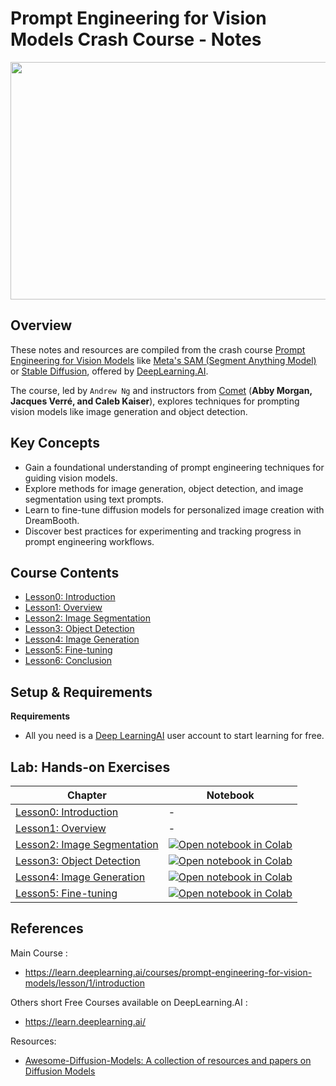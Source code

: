# Prompt Engineering for Vision Models Crash Course - Notes

<img width="600" height="380" src="https://raw.githubusercontent.com/facebookresearch/segment-anything/main/assets/masks2.jpg">

## Overview

These notes and resources are compiled from the crash course [Prompt Engineering for Vision Models](https://learn.deeplearning.ai/courses/prompt-engineering-for-vision-models/lesson/1/introduction) like [Meta's SAM (Segment Anything Model)](https://segment-anything.com/) or [Stable Diffusion](https://huggingface.co/stabilityai/stable-diffusion-3-medium), offered by [DeepLearning.AI](https://www.deeplearning.ai/).

The course, led by `Andrew Ng` and instructors from [Comet](https://www.comet.com/site/) (**Abby Morgan, Jacques Verré, and Caleb Kaiser**), explores techniques for prompting vision models like image generation and object detection.

## Key Concepts

- Gain a foundational understanding of prompt engineering techniques for guiding vision models.
- Explore methods for image generation, object detection, and image segmentation using text prompts.
- Learn to fine-tune diffusion models for personalized image creation with DreamBooth.
- Discover best practices for experimenting and tracking progress in prompt engineering workflows.

## Course Contents

- [Lesson0: Introduction](./L0_introduction_notes.md)
- [Lesson1: Overview](./L1_overview_notes.md)
- [Lesson2: Image Segmentation](./L2_image_segmentation_notes.md)
- [Lesson3: Object Detection](./L3_object_detection_notes.md)
- [Lesson4: Image Generation](./L4_image_generation_notes.md)
- [Lesson5: Fine-tuning](./L5_fine_tuning_notes.md)
- [Lesson6: Conclusion](./L6_conclusion-notes.md)

## Setup & Requirements  

**Requirements**

- All you need is a [Deep LearningAI](https://learn.deeplearning.ai/courses/prompt-engineering-for-vision-models/lesson/1/introduction) user account to start learning for free.

## Lab: Hands-on Exercises 

|Chapter|Notebook|
|--|--|
|[Lesson0: Introduction](#)| -|
|[Lesson1: Overview](#)|-|
|[Lesson2: Image Segmentation](#)|[![Open notebook in Colab](https://colab.research.google.com/assets/colab-badge.svg)](https://colab.research.google.com/github/afondiel/Prompt-Engineering-for-Vision-Models-DeepLearningAI/blob/main/lab/notebooks/L2/L2_Image_Segmentation.ipynb)|
|[Lesson3: Object Detection](#)|[![Open notebook in Colab](https://colab.research.google.com/assets/colab-badge.svg)](https://colab.research.google.com/github/afondiel/Prompt-Engineering-for-Vision-Models-DeepLearningAI/blob/main/lab/notebooks/L3/L3_Object_Detection.ipynb)|
|[Lesson4: Image Generation](#)|[![Open notebook in Colab](https://colab.research.google.com/assets/colab-badge.svg)](https://colab.research.google.com/github/afondiel/Prompt-Engineering-for-Vision-Models-DeepLearningAI/blob/main/lab/notebooks/L4/L4_Image_Generation.ipynb)|
|[Lesson5: Fine-tuning](#)|[![Open notebook in Colab](https://colab.research.google.com/assets/colab-badge.svg)](https://colab.research.google.com/github/afondiel/Prompt-Engineering-for-Vision-Models-DeepLearningAI/blob/main/lab/notebooks/L5/L5_Fine_Tuning.ipynb)|

## References

Main Course : 
- https://learn.deeplearning.ai/courses/prompt-engineering-for-vision-models/lesson/1/introduction

Others short Free Courses available on DeepLearning.AI : 
- https://learn.deeplearning.ai/

Resources:
- [Awesome-Diffusion-Models: A collection of resources and papers on Diffusion Models](https://github.com/diff-usion/Awesome-Diffusion-Models)







